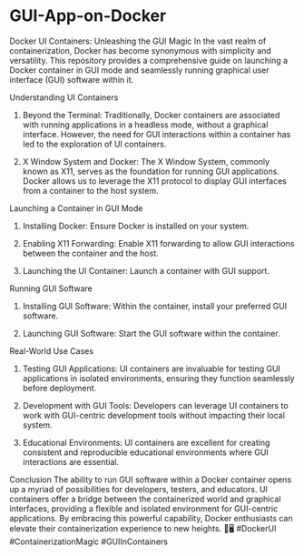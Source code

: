 # GUI-App-on-Docker


Docker UI Containers: Unleashing the GUI Magic
In the vast realm of containerization, Docker has become synonymous with simplicity and versatility. This repository provides a comprehensive guide on launching a Docker container in GUI mode and seamlessly running graphical user interface (GUI) software within it.

Understanding UI Containers
1. Beyond the Terminal:
Traditionally, Docker containers are associated with running applications in a headless mode, without a graphical interface. However, the need for GUI interactions within a container has led to the exploration of UI containers.

2. X Window System and Docker:
The X Window System, commonly known as X11, serves as the foundation for running GUI applications. Docker allows us to leverage the X11 protocol to display GUI interfaces from a container to the host system.

Launching a Container in GUI Mode
1. Installing Docker:
Ensure Docker is installed on your system.

2. Enabling X11 Forwarding:
Enable X11 forwarding to allow GUI interactions between the container and the host.

3. Launching the UI Container:
Launch a container with GUI support.

Running GUI Software
1. Installing GUI Software:
Within the container, install your preferred GUI software.

2. Launching GUI Software:
Start the GUI software within the container.

Real-World Use Cases
1. Testing GUI Applications:
UI containers are invaluable for testing GUI applications in isolated environments, ensuring they function seamlessly before deployment.

2. Development with GUI Tools:
Developers can leverage UI containers to work with GUI-centric development tools without impacting their local system.

3. Educational Environments:
UI containers are excellent for creating consistent and reproducible educational environments where GUI interactions are essential.

Conclusion
The ability to run GUI software within a Docker container opens up a myriad of possibilities for developers, testers, and educators. UI containers offer a bridge between the containerized world and graphical interfaces, providing a flexible and isolated environment for GUI-centric applications. By embracing this powerful capability, Docker enthusiasts can elevate their containerization experience to new heights. 🚀🖥️ #DockerUI #ContainerizationMagic #GUIInContainers

